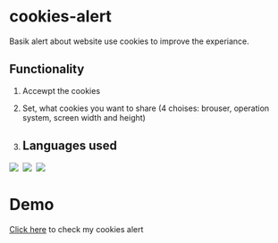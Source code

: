 # cookies-alert

Basik alert about website use cookies to improve the experiance.

## Functionality

1) Accewpt the cookies

2) Set, what cookies you want to share (4 choises: brouser, operation system, screen width and height)

3) ## Languages used
<p align="left">
  <img src="https://img.shields.io/badge/javascript-informational?style=for-the-badge&logoColor=black&color=EBEB23"/>&nbsp;
  <img src="https://img.shields.io/badge/CSS-informational?style=for-the-badge&logoColor=black&color=4121DE"/>&nbsp;
  <img src="https://img.shields.io/badge/HTML-informational?style=for-the-badge&logoColor=black&color=E64444"/>&nbsp;
</p>

# Demo 
[Click here](https://maksimdimov.github.io/cookies-alert/) to check my cookies alert

